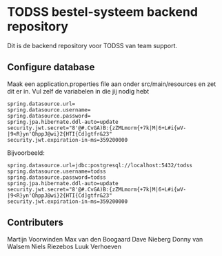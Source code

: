 # TODSS bestel-systeem backend repository
Dit is de backend repository voor TODSS van team support.

## Configure database
Maak een application.properties file aan onder src/main/resources en zet dit er in.
Vul zelf de variabelen in die jij nodig hebt
````properties
spring.datasource.url=
spring.datasource.username=
spring.datasource.password=
spring.jpa.hibernate.ddl-auto=update
security.jwt.secret="8'@#.CvGA)B:{zZMLmorm{+7k|M|6+L#i{wV-|9<R}yn'QhppJ@wi}2{HTI{Cd]gtfr&23"
security.jwt.expiration-in-ms=359200000
````
Bijvoorbeeld:
```properties
spring.datasource.url=jdbc:postgresql://localhost:5432/todss
spring.datasource.username=todss
spring.datasource.password=todss
spring.jpa.hibernate.ddl-auto=update
security.jwt.secret="8'@#.CvGA)B:{zZMLmorm{+7k|M|6+L#i{wV-|9<R}yn'QhppJ@wi}2{HTI{Cd]gtfr&23"
security.jwt.expiration-in-ms=359200000
```

## Contributers
Martijn Voorwinden
Max van den Boogaard
Dave Nieberg
Donny van Walsem
Niels Riezebos
Luuk Verhoeven
